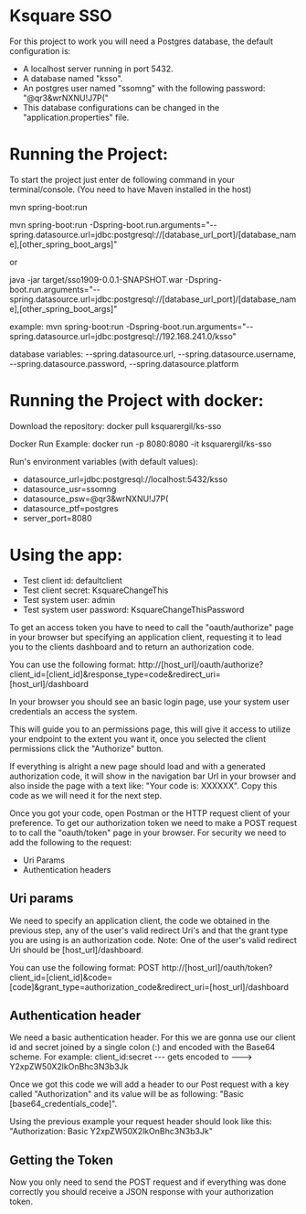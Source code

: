Ksquare SSO 
===========

For this project to work you will need a Postgres database, the default configuration is: 
* A localhost server running in port 5432.
* A database named "ksso".
* An postgres user named "ssomng" with the following password: "@qr3&wrNXNU!J7P("
* This database configurations can be changed in the "application.properties" file.

Running the Project:
====================

To start the project just enter de following command in your terminal/console. (You need to have Maven installed in the host) 

mvn spring-boot:run

mvn spring-boot:run -Dspring-boot.run.arguments="--spring.datasource.url=jdbc:postgresql://[database_url_port]/[database_name],[other_spring_boot_args]"

or 

java -jar target/sso1909-0.0.1-SNAPSHOT.war -Dspring-boot.run.arguments="--spring.datasource.url=jdbc:postgresql://[database_url_port]/[database_name],[other_spring_boot_args]"

example:
mvn spring-boot:run -Dspring-boot.run.arguments="--spring.datasource.url=jdbc:postgresql://192.168.241.0/ksso"

database variables: 
--spring.datasource.url,
--spring.datasource.username,
--spring.datasource.password,
--spring.datasource.platform

Running the Project with docker:
====================
Download the repository: docker pull ksquarergil/ks-sso

Docker Run Example:  docker run -p 8080:8080 -it ksquarergil/ks-sso

Run's environment variables (with default values): 

* datasource_url=jdbc:postgresql://localhost:5432/ksso
* datasource_usr=ssomng
* datasource_psw=@qr3&wrNXNU!J7P(
* datasource_ptf=postgres
* server_port=8080

Using the app:
=============

* Test client id: defaultclient
* Test client secret: KsquareChangeThis
* Test system user: admin
* Test system user password: KsquareChangeThisPassword


To get an access token you have to need to call the "oauth/authorize" page in your browser but specifying an application client, 
requesting it to lead you to the clients dashboard and to return an authorization code.

You can use the following format:
http://[host_url]/oauth/authorize?client_id=[client_id]&response_type=code&redirect_uri=[host_url]/dashboard

In your browser you should see an basic login page, use your system user credentials an access the system.

This will guide you to an permissions page, this will give it access to utilize your endpoint to the extent you want it, 
once you selected the client permissions click the "Authorize" button. 

If everything is alright a new page should load and with a generated authorization code, it will show in the navigation 
bar Url in your browser and also inside the page with a text like: "Your code is: XXXXXX".
Copy this code as we will need it for the next step.

Once you got your code, open Postman or the HTTP request client of your preference.
To get our authorization token we need to make a POST request to to call the "oauth/token" page in your browser.
For security we need to add the following to the request:
* Uri Params
* Authentication headers

Uri params
----------

We need to specify an application client, the code we obtained in the previous step, any of the user's valid redirect Uri's 
and that the grant type you are using is an authorization code.
Note: One of the user's valid redirect Uri should be [host_url]/dashboard.

You can use the following format:
POST
http://[host_url]/oauth/token?client_id=[client_id]&code=[code]&grant_type=authorization_code&redirect_uri=[host_url]/dashboard

Authentication header
---------------------

We need a basic authentication header.
For this we are gonna use our client id and secret joined by a single colon (:) and encoded
with the Base64 scheme. 
For example:  client_id:secret    --- gets encoded to --->     Y2xpZW50X2lkOnBhc3N3b3Jk

Once we got this code we will add a header to our Post request with a key called "Authorization" and its value will be 
as following: 
"Basic [base64_credentials_code]". 

Using the previous example your request header should look like this: 
"Authorization: Basic Y2xpZW50X2lkOnBhc3N3b3Jk"

Getting the Token
-----------------

Now you only need to send the POST request and if everything was done 
correctly you should receive a JSON response with your authorization token.